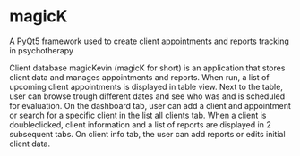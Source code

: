 # magicK
A PyQt5 framework used to create client appointments and reports tracking in psychotherapy

Client database magicKevin (magicK for short) is an application that stores client data and manages appointments and reports.
When run, a list of upcoming client appointments is displayed in table view. Next to the table, user
can browse trough different dates and see who was and is scheduled for evaluation. On the dashboard
tab, user can add a client and appointment or search for a specific client in the list all clients tab.
When a client is doubleclicked, client information and a list of reports are displayed in 2 subsequent
tabs. On client info tab, the user can add reports or edits initial client data.

